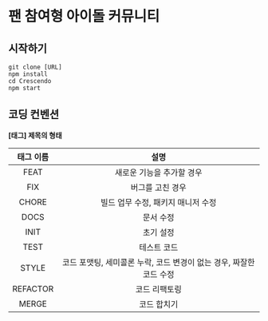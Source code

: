 # 팬 참여형 아이돌 커뮤니티

## 시작하기

```
git clone [URL]
npm install
cd Crescendo
npm start
```

## 코딩 컨벤션

**[태그] 제목의 형태**

| 태그 이름 |                                설명                                 |
| :-------: | :-----------------------------------------------------------------: |
|   FEAT    |                      새로운 기능을 추가할 경우                      |
|    FIX    |                          버그를 고친 경우                           |
|   CHORE   |                 빌드 업무 수정, 패키지 매니저 수정                  |
|   DOCS    |                              문서 수정                              |
|   INIT    |                              초기 설정                              |
|   TEST    |                             테스트 코드                             |
|   STYLE   | 코드 포맷팅, 세미콜론 누락, 코드 변경이 없는 경우, 짜잘한 코드 수정 |
| REFACTOR  |                            코드 리팩토링                            |
| MERGE  |                            코드 합치기                            |
